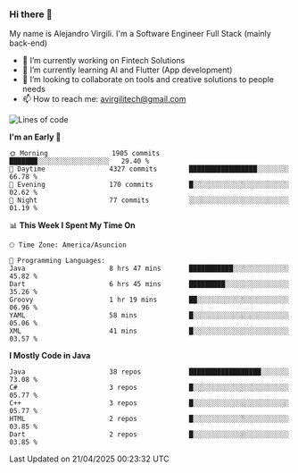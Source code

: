 ### Hi there 👋

My name is Alejandro Virgili. I'm a Software Engineer Full Stack (mainly back-end)


- 🔭 I’m currently working on Fintech Solutions
- 🌱 I’m currently learning AI and Flutter (App development)
- 👯 I’m looking to collaborate on tools and creative solutions to people needs
- 📫 How to reach me: avirgilitech@gmail.com
  
<!--START_SECTION:waka-->
![Lines of code](https://img.shields.io/badge/From%20Hello%20World%20I%27ve%20Written-736.5%20thousand%20lines%20of%20code-blue)

**I'm an Early 🐤** 

```text
🌞 Morning                1905 commits        ███████░░░░░░░░░░░░░░░░░░   29.40 % 
🌆 Daytime                4327 commits        █████████████████░░░░░░░░   66.78 % 
🌃 Evening                170 commits         █░░░░░░░░░░░░░░░░░░░░░░░░   02.62 % 
🌙 Night                  77 commits          ░░░░░░░░░░░░░░░░░░░░░░░░░   01.19 % 
```


📊 **This Week I Spent My Time On** 

```text
🕑︎ Time Zone: America/Asuncion

💬 Programming Languages: 
Java                     8 hrs 47 mins       ███████████░░░░░░░░░░░░░░   45.82 % 
Dart                     6 hrs 45 mins       █████████░░░░░░░░░░░░░░░░   35.26 % 
Groovy                   1 hr 19 mins        ██░░░░░░░░░░░░░░░░░░░░░░░   06.96 % 
YAML                     58 mins             █░░░░░░░░░░░░░░░░░░░░░░░░   05.06 % 
XML                      41 mins             █░░░░░░░░░░░░░░░░░░░░░░░░   03.57 % 
```

**I Mostly Code in Java** 

```text
Java                     38 repos            ██████████████████░░░░░░░   73.08 % 
C#                       3 repos             █░░░░░░░░░░░░░░░░░░░░░░░░   05.77 % 
C++                      3 repos             █░░░░░░░░░░░░░░░░░░░░░░░░   05.77 % 
HTML                     2 repos             █░░░░░░░░░░░░░░░░░░░░░░░░   03.85 % 
Dart                     2 repos             █░░░░░░░░░░░░░░░░░░░░░░░░   03.85 % 
```




 Last Updated on 21/04/2025 00:23:32 UTC
<!--END_SECTION:waka-->
